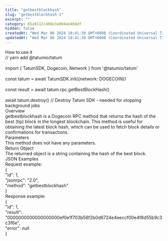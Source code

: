 ```yaml
---
title: "getbestblockhash"
slug: "getbestblockhash-1"
excerpt: ""
category: 65a9112c408e3a004ae466df
hidden: false
createdAt: "Wed Mar 06 2024 10:41:39 GMT+0000 (Coordinated Universal Time)"
updatedAt: "Wed Mar 06 2024 10:41:39 GMT+0000 (Coordinated Universal Time)"
---
```

How to use it  
// yarn add @tatumio/tatum  
​  
import { TatumSDK, Dogecoin, Network } from '@tatumio/tatum'  
​  
const tatum = await TatumSDK.init<Dogecoin>({network: DOGECOIN})  
​  
const result = await tatum.rpc.getBestBlockHash()  
​  
await tatum.destroy() // Destroy Tatum SDK - needed for stopping background jobs  
Overview  
getbestblockhash is a Dogecoin RPC method that returns the hash of the best (tip) block in the longest blockchain. This method is useful for obtaining the latest block hash, which can be used to fetch block details or confirmations for transactions.  
Parameters  
This method does not have any parameters.  
Return Object  
The returned object is a string containing the hash of the best block.  
JSON Examples  
Request example:  
{  
  "id": 1,  
  "jsonrpc": "2.0",  
  "method": "getbestblockhash"  
}  
Response example:  
{  
  "id": 1,  
  "result": "0000000000000000000ef0e1f703b56f2b0d6724e4eeccf00e4f8d55b9c3c3f6e",  
  "error": null  
}
